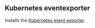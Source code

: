 Kubernetes eventexporter
-------------------------

Installs the [Kubernetes event exporter](https://github.com/sapcc/kubernetes-eventexporter).
